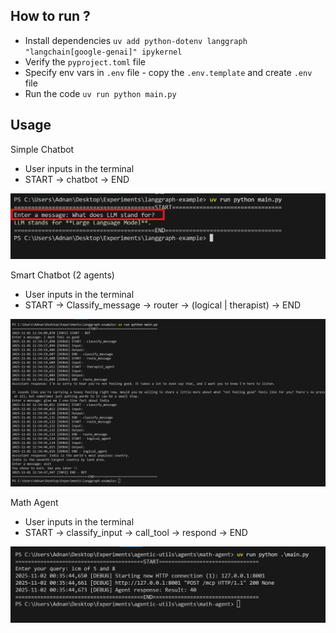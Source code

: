 ## How to run ?

- Install dependencies `uv add python-dotenv langgraph "langchain[google-genai]" ipykernel`
- Verify the `pyproject.toml` file
- Specify env vars in `.env` file - copy the `.env.template` and create `.env` file
- Run the code `uv run python main.py`

## Usage

Simple Chatbot 
- User inputs in the terminal
- START -> chatbot -> END

![Simple chatbot](simple-chatbot.png)

Smart Chatbot (2 agents)
- User inputs in the terminal
- START -> Classify_message -> router -> (logical | therapist) -> END

![Smart chatbot](smart-chatbot.png)

Math Agent

- User inputs in the terminal
- START -> classify_input -> call_tool -> respond -> END

![Numerics Server](simple-math-agent/numerics_server.png)